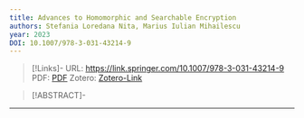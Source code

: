 ```yaml
---
title: Advances to Homomorphic and Searchable Encryption
authors: Stefania Loredana Nita, Marius Iulian Mihailescu
year: 2023
DOI: 10.1007/978-3-031-43214-9
---
```


>[!Links]-
>URL: https://link.springer.com/10.1007/978-3-031-43214-9
>PDF: [PDF](nita2023.pdf)
>Zotero: [Zotero-Link](zotero://select/items/@nita2023)

>[!ABSTRACT]-
>

---

